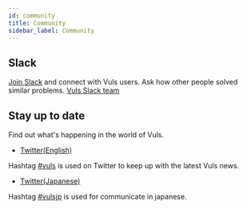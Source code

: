```yaml
---
id: community
title: Community
sidebar_label: Community
---
```


## Slack

[Join Slack](http://goo.gl/forms/xm5KFo35tu) and connect with Vuls users. Ask how other people solved similar problems.
[Vuls Slack team](https://vuls-github.slack.com/)

## Stay up to date

Find out what's happening in the world of Vuls.

- [Twitter(English)](https://twitter.com/vuls_en)

Hashtag [#vuls](https://twitter.com/search?f=tweets&q=%23vuls) is used on Twitter to keep up with the latest Vuls news.

- [Twitter(Japanese)](https://twitter.com/vuls_ja)

Hashtag [#vulsjp](https://twitter.com/search?f=tweets&q=%23vulsjp) is used for communicate in japanese.
